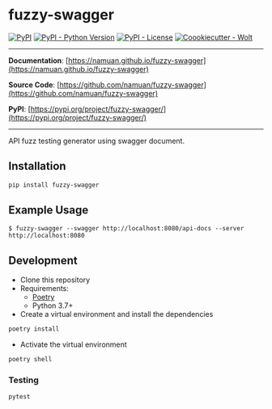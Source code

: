 # fuzzy-swagger

[![PyPI](https://img.shields.io/pypi/v/fuzzy-swagger?style=flat-square)](https://pypi.python.org/pypi/fuzzy-swagger/)
[![PyPI - Python Version](https://img.shields.io/pypi/pyversions/fuzzy-swagger?style=flat-square)](https://pypi.python.org/pypi/fuzzy-swagger/)
[![PyPI - License](https://img.shields.io/pypi/l/fuzzy-swagger?style=flat-square)](https://pypi.python.org/pypi/fuzzy-swagger/)
[![Coookiecutter - Wolt](https://img.shields.io/badge/cookiecutter-Wolt-00c2e8?style=flat-square&logo=cookiecutter&logoColor=D4AA00&link=https://github.com/woltapp/wolt-python-package-cookiecutter)](https://github.com/woltapp/wolt-python-package-cookiecutter)


---

**Documentation**: [https://namuan.github.io/fuzzy-swagger](https://namuan.github.io/fuzzy-swagger)

**Source Code**: [https://github.com/namuan/fuzzy-swagger](https://github.com/namuan/fuzzy-swagger)

**PyPI**: [https://pypi.org/project/fuzzy-swagger/](https://pypi.org/project/fuzzy-swagger/)

---

API fuzz testing generator using swagger document.

## Installation

```sh
pip install fuzzy-swagger
```

## Example Usage

```
$ fuzzy-swagger --swagger http://localhost:8080/api-docs --server http://localhost:8080
```

## Development

* Clone this repository
* Requirements:
  * [Poetry](https://python-poetry.org/)
  * Python 3.7+
* Create a virtual environment and install the dependencies

```sh
poetry install
```

* Activate the virtual environment

```sh
poetry shell
```

### Testing

```sh
pytest
```
